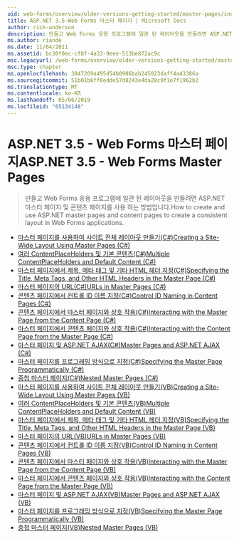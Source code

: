 ```yaml
---
uid: web-forms/overview/older-versions-getting-started/master-pages/index
title: ASP.NET 3.5-Web Forms 마스터 페이지 | Microsoft Docs
author: rick-anderson
description: 만들고 Web Forms 응용 프로그램에 일관 된 레이아웃을 만들려면 ASP.NET 마스터 페이지 및 콘텐츠 페이지를 사용 하는 방법입니다.
ms.author: riande
ms.date: 11/04/2011
ms.assetid: bc30f0ec-cf8f-4a33-9eee-513be872ac9c
msc.legacyurl: /web-forms/overview/older-versions-getting-started/master-pages
msc.type: chapter
ms.openlocfilehash: 3847269a495d54b0986bab245023daff4a43386a
ms.sourcegitcommit: 51b01b6ff8edde57d8243e4da28c9f1e7f1962b2
ms.translationtype: MT
ms.contentlocale: ko-KR
ms.lasthandoff: 05/06/2019
ms.locfileid: "65134148"
---
```

# <a name="aspnet-35---web-forms-master-pages"></a><span data-ttu-id="eec73-103">ASP.NET 3.5 - Web Forms 마스터 페이지</span><span class="sxs-lookup"><span data-stu-id="eec73-103">ASP.NET 3.5 - Web Forms Master Pages</span></span>

> <span data-ttu-id="eec73-104">만들고 Web Forms 응용 프로그램에 일관 된 레이아웃을 만들려면 ASP.NET 마스터 페이지 및 콘텐츠 페이지를 사용 하는 방법입니다.</span><span class="sxs-lookup"><span data-stu-id="eec73-104">How to create and use ASP.NET master pages and content pages to create a consistent layout in Web Forms applications.</span></span>

- [<span data-ttu-id="eec73-105">마스터 페이지를 사용하여 사이트 전체 레이아웃 만들기(C#)</span><span class="sxs-lookup"><span data-stu-id="eec73-105">Creating a Site-Wide Layout Using Master Pages (C#)</span></span>](creating-a-site-wide-layout-using-master-pages-cs.md)
- [<span data-ttu-id="eec73-106">여러 ContentPlaceHolders 및 기본 콘텐츠(C#)</span><span class="sxs-lookup"><span data-stu-id="eec73-106">Multiple ContentPlaceHolders and Default Content (C#)</span></span>](multiple-contentplaceholders-and-default-content-cs.md)
- [<span data-ttu-id="eec73-107">마스터 페이지에서 제목, 메타 태그 및 기타 HTML 헤더 지정(C#)</span><span class="sxs-lookup"><span data-stu-id="eec73-107">Specifying the Title, Meta Tags, and Other HTML Headers in the Master Page (C#)</span></span>](specifying-the-title-meta-tags-and-other-html-headers-in-the-master-page-cs.md)
- [<span data-ttu-id="eec73-108">마스터 페이지의 URL(C#)</span><span class="sxs-lookup"><span data-stu-id="eec73-108">URLs in Master Pages (C#)</span></span>](urls-in-master-pages-cs.md)
- [<span data-ttu-id="eec73-109">콘텐츠 페이지에서 컨트롤 ID 이름 지정(C#)</span><span class="sxs-lookup"><span data-stu-id="eec73-109">Control ID Naming in Content Pages (C#)</span></span>](control-id-naming-in-content-pages-cs.md)
- [<span data-ttu-id="eec73-110">콘텐츠 페이지에서 마스터 페이지와 상호 작용(C#)</span><span class="sxs-lookup"><span data-stu-id="eec73-110">Interacting with the Master Page from the Content Page (C#)</span></span>](interacting-with-the-master-page-from-the-content-page-cs.md)
- [<span data-ttu-id="eec73-111">마스터 페이지에서 콘텐츠 페이지와 상호 작용(C#)</span><span class="sxs-lookup"><span data-stu-id="eec73-111">Interacting with the Content Page from the Master Page (C#)</span></span>](interacting-with-the-content-page-from-the-master-page-cs.md)
- [<span data-ttu-id="eec73-112">마스터 페이지 및 ASP.NET AJAX(C#)</span><span class="sxs-lookup"><span data-stu-id="eec73-112">Master Pages and ASP.NET AJAX (C#)</span></span>](master-pages-and-asp-net-ajax-cs.md)
- [<span data-ttu-id="eec73-113">마스터 페이지를 프로그래밍 방식으로 지정(C#)</span><span class="sxs-lookup"><span data-stu-id="eec73-113">Specifying the Master Page Programmatically (C#)</span></span>](specifying-the-master-page-programmatically-cs.md)
- [<span data-ttu-id="eec73-114">중첩 마스터 페이지(C#)</span><span class="sxs-lookup"><span data-stu-id="eec73-114">Nested Master Pages (C#)</span></span>](nested-master-pages-cs.md)
- [<span data-ttu-id="eec73-115">마스터 페이지를 사용하여 사이트 전체 레이아웃 만들기(VB)</span><span class="sxs-lookup"><span data-stu-id="eec73-115">Creating a Site-Wide Layout Using Master Pages (VB)</span></span>](creating-a-site-wide-layout-using-master-pages-vb.md)
- [<span data-ttu-id="eec73-116">여러 ContentPlaceHolders 및 기본 콘텐츠(VB)</span><span class="sxs-lookup"><span data-stu-id="eec73-116">Multiple ContentPlaceHolders and Default Content (VB)</span></span>](multiple-contentplaceholders-and-default-content-vb.md)
- [<span data-ttu-id="eec73-117">마스터 페이지에서 제목, 메타 태그 및 기타 HTML 헤더 지정(VB)</span><span class="sxs-lookup"><span data-stu-id="eec73-117">Specifying the Title, Meta Tags, and Other HTML Headers in the Master Page (VB)</span></span>](specifying-the-title-meta-tags-and-other-html-headers-in-the-master-page-vb.md)
- [<span data-ttu-id="eec73-118">마스터 페이지의 URL(VB)</span><span class="sxs-lookup"><span data-stu-id="eec73-118">URLs in Master Pages (VB)</span></span>](urls-in-master-pages-vb.md)
- [<span data-ttu-id="eec73-119">콘텐츠 페이지에서 컨트롤 ID 이름 지정(VB)</span><span class="sxs-lookup"><span data-stu-id="eec73-119">Control ID Naming in Content Pages (VB)</span></span>](control-id-naming-in-content-pages-vb.md)
- [<span data-ttu-id="eec73-120">콘텐츠 페이지에서 마스터 페이지와 상호 작용(VB)</span><span class="sxs-lookup"><span data-stu-id="eec73-120">Interacting with the Master Page from the Content Page (VB)</span></span>](interacting-with-the-master-page-from-the-content-page-vb.md)
- [<span data-ttu-id="eec73-121">마스터 페이지에서 콘텐츠 페이지와 상호 작용(VB)</span><span class="sxs-lookup"><span data-stu-id="eec73-121">Interacting with the Content Page from the Master Page (VB)</span></span>](interacting-with-the-content-page-from-the-master-page-vb.md)
- [<span data-ttu-id="eec73-122">마스터 페이지 및 ASP.NET AJAX(VB)</span><span class="sxs-lookup"><span data-stu-id="eec73-122">Master Pages and ASP.NET AJAX (VB)</span></span>](master-pages-and-asp-net-ajax-vb.md)
- [<span data-ttu-id="eec73-123">마스터 페이지를 프로그래밍 방식으로 지정(VB)</span><span class="sxs-lookup"><span data-stu-id="eec73-123">Specifying the Master Page Programmatically (VB)</span></span>](specifying-the-master-page-programmatically-vb.md)
- [<span data-ttu-id="eec73-124">중첩 마스터 페이지(VB)</span><span class="sxs-lookup"><span data-stu-id="eec73-124">Nested Master Pages (VB)</span></span>](nested-master-pages-vb.md)
